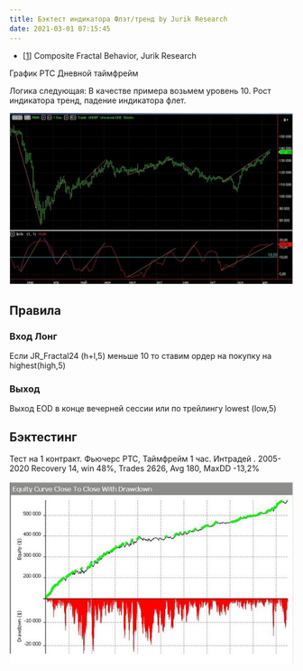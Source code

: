 ```yaml
---
title: Бэктест индикатора Флэт/тренд by Jurik Research
date: 2021-03-01 07:15:45
---
```


* <p>[<a href="http://www.jurikres.com/catalog1/ms_cfb.htm#top">1</a>]      Composite Fractal Behavior, Jurik Research </p>


График РТС Дневной таймфрейм


Логика следующая:
В качестве примера возьмем уровень 10. Рост индикатора тренд, падение индикатора флет.


<img src="https://raw.githubusercontent.com/Ragve-hub/scribble/gh-pages/images/cfb_chart.jpg" alt="Фундаментальный анализ">


## Правила

### Вход Лонг
Если JR_Fractal24 (h+l,5) меньше 10 то ставим ордер на покупку на highest(high,5)

### Выход
Выход EOD в конце вечерней сессии или по трейлингу lowest (low,5)

## Бэктестинг
Тест на 1 контракт. Фьючерс РТС, Таймфрейм 1 час.
Интрадей . 2005- 2020
Recovery 14, win 48%, Trades 2626, Avg 180, MaxDD -13,2%

<img src="https://raw.githubusercontent.com/Ragve-hub/scribble/gh-pages/images/equity_cfb.jpg" alt="Фундаментальный анализ">
